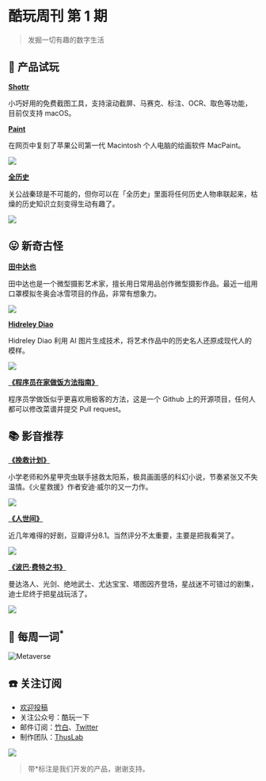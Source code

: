 # 酷玩周刊 第 1 期

>发掘一切有趣的数字生活

## 🚀 产品试玩

**[Shottr](https://shottr.cc/)**

小巧好用的免费截图工具，支持滚动截屏、马赛克、标注、OCR、取色等功能，目前仅支持 macOS。

**[Paint](https://paint.withdiagram.com/)**

在网页中复刻了苹果公司第一代 Macintosh 个人电脑的绘画软件 MacPaint。

![](asset/2022/img2022022201.jpg)

**[全历史](https://apps.apple.com/cn/app/%E5%85%A8%E5%8E%86%E5%8F%B2/id1387152606)**

关公战秦琼是不可能的，但你可以在「全历史」里面将任何历史人物串联起来，枯燥的历史知识立刻变得生动有趣了。

![](asset/2022/img2022022208.jpg)

## 😛 新奇古怪

**[田中达也](https://www.instagram.com/tanaka_tatsuya/)**

田中达也是一个微型摄影艺术家，擅长用日常用品创作微型摄影作品。最近一组用口罩模拟冬奥会冰雪项目的作品，非常有想象力。

![](asset/2022/img2022022206.jpg)

**[Hidreley Diao](https://www.instagram.com/hidreley/)**

Hidreley Diao 利用 AI 图片生成技术，将艺术作品中的历史名人还原成现代人的模样。

![](asset/2022/img2022022207.jpg)

**[《程序员在家做饭方法指南》](https://github.com/Anduin2017/HowToCook)**

程序员学做饭似乎更喜欢用极客的方法，这是一个 Github 上的开源项目，任何人都可以修改菜谱并提交 Pull request。

## 📚 影音推荐

**[《挽救计划》](https://github.com/Anduin2017/HowToCook)**

小学老师和外星甲壳虫联手拯救太阳系，极具画面感的科幻小说，节奏紧张又不失温情。《火星救援》作者安迪·威尔的又一力作。

![](asset/2022/img2022022202.jpg)

**[《人世间》](https://movie.douban.com/subject/35207856/)**

近几年难得的好剧，豆瓣评分8.1。当然评分不太重要，主要是把我看哭了。

![](asset/2022/img2022022205.jpg)

**[《波巴·费特之书》](https://movie.douban.com/subject/35291777/)**

曼达洛人、光剑、绝地武士、尤达宝宝、塔图因齐登场，星战迷不可错过的剧集，迪士尼终于把星战玩活了。

![](asset/2022/img2022022209.jpg)

## 📝 每周一词<sup>*</sup>

![Metaverse](asset/2022/img2022022204.jpg)

## ☎️ 关注订阅

- [欢迎投稿](https://wj.qq.com/s2/9741038/c74e/)
- 关注公众号：酷玩一下
- 邮件订阅：[竹白](https://coldplay.zhubai.love/)、[Twitter](https://www.getrevue.co/profile/coldplay-weekly)
- 制作团队：[ThusLab](https://thuscn.com/lab/)

![](asset/2022/img2022022203.jpg)

> 带*标注是我们开发的产品，谢谢支持。